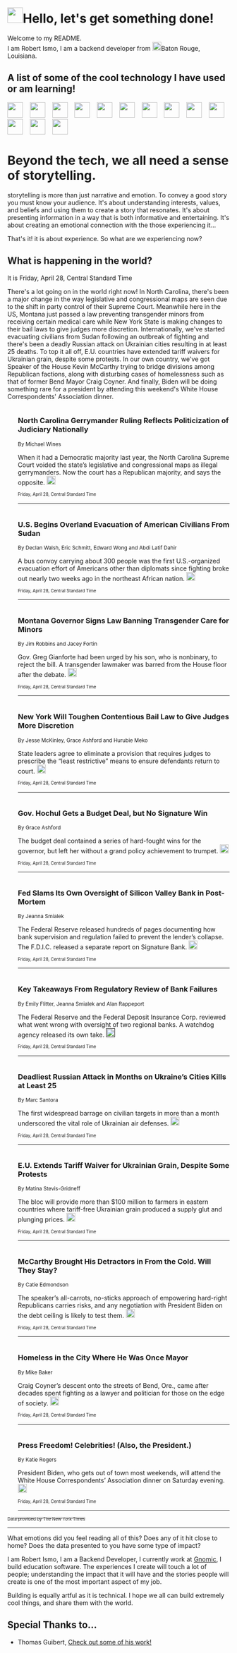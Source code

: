 <h1><img src="https://emojis.slackmojis.com/emojis/images/1643514375/3493/hot-coffee.gif?1643514375" width="35"/>Hello, let's get something done!</h1>

<p>Welcome to my README.<br/>
I am Robert Ismo, I am a backend developer from <img src="https://emojis.slackmojis.com/emojis/images/1638395689/50435/moulin_rouge.png?1638395689" width="20"/>Baton Rouge, Louisiana.</p>
<h2>A list of some of the cool technology I have used or am learning!</h2>
<p>
<img src="https://emojis.slackmojis.com/emojis/images/1643516091/21142/meow_bongotap.gif?1643516091" width="35" alt="">
<img src="https://img.shields.io/badge/Favorite%20Frontend%20Framework-SvelteKit-f83903" alt="">
<img src="https://img.shields.io/badge/Second%20Favorite-Vue-40b581" alt="">
<img src="https://img.shields.io/badge/Most%20Used%20Runtime-Nodejs-78b061" alt="">
<img src="https://emojis.slackmojis.com/emojis/images/1643517416/34482/fire.gif?1643517416" width="35" alt="">
<img src="https://img.shields.io/badge/Javascript%20But%20Better-Typescript-0078ca" alt="">
<img src="https://img.shields.io/badge/Favorite%20Language-Elixir-3e244d" alt="">
<img src="https://img.shields.io/badge/Containerize%20Everything-Docker-6ac9ef" alt="">
<img src="https://emojis.slackmojis.com/emojis/images/1643514596/5999/meow_party.gif?1643514596" width="35" alt="">
<img src="https://img.shields.io/badge/API%20Love%20Language-Graphql-de32a5" alt="">
<img src="https://img.shields.io/badge/Our%20Favorite%20Version%20Controller-Git-e94f33" alt="">
<img src="https://img.shields.io/badge/Favorite%20Database-Redis-d42d1d" alt="">
<img src="https://emojis.slackmojis.com/emojis/images/1643514559/5584/deployparrot.gif?1643514559" width="35" alt="">
<img src="https://img.shields.io/badge/Container%20Interstate-RabbitMQ-f66200" alt="">
<img src="https://img.shields.io/badge/Gotta%20Learn-Kubernetes-316adf" alt="">
<img src="https://img.shields.io/badge/Really%20Mature%20Now-WASM-654fef" alt="">
<img src="https://emojis.slackmojis.com/emojis/images/1666642497/61942/dance_vibe.gif?1666642497" width="35" alt="">
<img src="https://img.shields.io/badge/For%20My%20M1-ARM64-657d96" alt="">
<img src="https://img.shields.io/badge/Loving%20This%20So%20Much-TailwindCSS-17bcb5" alt="">
<img src="https://img.shields.io/badge/Cool%20Build%20Tool-Vite-f9cb24" alt="">
<img src="https://emojis.slackmojis.com/emojis/images/1669231376/62819/working-on-it.gif?1669231376" width="35" alt="">
<img src="https://img.shields.io/badge/Fun%20and%20Easy%20Database-MongoDB-5f8c49" alt="">
<img src="https://img.shields.io/badge/JS%20Life%20Support-NPM-c73737" alt="">
<img src="https://img.shields.io/badge/I%20Liked%20It-DynamoDB-0073b9" alt="">
<img src="https://emojis.slackmojis.com/emojis/images/1643514045/46/question.gif?1643514045" width="35" alt="">
<img src="https://img.shields.io/badge/cool-React-60d6f9" alt="">
<img src="https://img.shields.io/badge/Future%20Big%20Project-Lambda-f37e00" alt="">
<img src="https://img.shields.io/badge/NPM%20But%20Better-PNPM-f1aa07" alt="">
<img src="https://emojis.slackmojis.com/emojis/images/1643514943/9662/fbwow.gif?1643514943" width="35" alt="">
<img src="https://img.shields.io/badge/First%20Language-C-662079" alt="">
<img src="https://img.shields.io/badge/Where%20I%20Deploy%20Frontend-Vercel-000000" alt="">
<img src="https://img.shields.io/badge/Who%20Does%20not%20Want%20an%20App-Swift-f9492a" alt="">
<img src="https://emojis.slackmojis.com/emojis/images/1643514058/151/javascript.png?1643514058" width="35" alt="">
<img src="https://img.shields.io/badge/cool-Python-fbd542" alt="">
<img src="https://img.shields.io/badge/Favorite%20Something-Stripe-656cdc" alt="">
<img src="https://img.shields.io/badge/Of%20Course-HTML5-ed6327" alt="">
<img src="https://emojis.slackmojis.com/emojis/images/1660415405/60731/bomb.gif?1660415405" width="35" alt="">
<img src="https://img.shields.io/badge/hate-CSS-2964ec" alt="">
<img src="https://img.shields.io/badge/Learning-CircleCI-141215" alt="">
<img src="https://img.shields.io/badge/Learning-Rust-fbbb3b" alt="">
<img src="https://emojis.slackmojis.com/emojis/images/1660415397/60712/writing-hand.gif?1660415397" width="35" alt="">
<img src="https://img.shields.io/badge/Dev%20Browser%20of%20Choice-Firefox-cc4e26" alt="">
<img src="https://img.shields.io/badge/Recoverying%20From%20Windows-UNIX-1781e3" alt="">
<img src="https://img.shields.io/badge/LOVE-LogSeq-90c1c2" alt="">
<img src="https://emojis.slackmojis.com/emojis/images/1643514066/223/kirby.gif?1643514066" width="35" alt="">
<img src="https://img.shields.io/badge/Daily%20Driver-MacOS-e6e6e8" alt="">
<img src="https://img.shields.io/badge/Git%20Server-Github-000000" alt="">
<img src="https://img.shields.io/badge/enjoyable-EC2-f17428" alt="">
<img src="https://emojis.slackmojis.com/emojis/images/1643514239/2069/excited.gif?1643514239" width="35" alt="">
</p>
<h1>Beyond the tech, we all need a sense of storytelling.</h1>
<p>storytelling is more than just narrative and emotion. To convey a good story you must know your audience. It's about understanding interests, values, and beliefs and using them to create a story that resonates. It's about presenting information in a way that is both informative and entertaining. It's about creating an emotional connection with the those experiencing it...</p>
<p>That's it! it is about experience. So what are we experiencing now?</p>
<h2>What is happening in the world?</h2>
<p>It is Friday, April 28, Central Standard Time</p>
<p>
There&#39;s a lot going on in the world right now! In North Carolina, there&#39;s been a major change in the way legislative and congressional maps are seen due to the shift in party control of their Supreme Court. Meanwhile here in the US, Montana just passed a law preventing transgender minors from receiving certain medical care while New York State is making changes to their bail laws to give judges more discretion. Internationally, we&#39;ve started evacuating civilians from Sudan following an outbreak of fighting and there&#39;s been a deadly Russian attack on Ukrainian cities resulting in at least 25 deaths. To top it all off, E.U. countries have extended tariff waivers for Ukrainian grain, despite some protests. In our own country, we&#39;ve got Speaker of the House Kevin McCarthy trying to bridge divisions among Republican factions, along with disturbing cases of homelessness such as that of former Bend Mayor Craig Coyner. And finally, Biden will be doing something rare for a president by attending this weekend&#39;s White House Correspondents&#39; Association dinner.</p>
<ol>
<img src="https://img.shields.io/badge/-us-blue" alt="">
<h3>North Carolina Gerrymander Ruling Reflects Politicization of Judiciary Nationally</h3>
<sub>By Michael Wines</sub>
<p>When it had a Democratic majority last year, the North Carolina Supreme Court voided the state’s legislative and congressional maps as illegal gerrymanders. Now the court has a Republican majority, and says the opposite.  <a href="https://nyti.ms/44bcCcU"><img src="https://developer.nytimes.com/files/poweredby_nytimes_30b.png?v=1583354208352" height="20"></a></p>
<sub><sub>Friday, April 28, Central Standard Time</sub></sub>
<hr/>
<img src="https://img.shields.io/badge/-world-blue" alt="">
<h3>U.S. Begins Overland Evacuation of American Civilians From Sudan</h3>
<sub>By Declan Walsh, Eric Schmitt, Edward Wong and Abdi Latif Dahir</sub>
<p>A bus convoy carrying about 300 people was the first U.S.-organized evacuation effort of Americans other than diplomats since fighting broke out nearly two weeks ago in the northeast African nation.  <a href="https://nyti.ms/3NhiMSR"><img src="https://developer.nytimes.com/files/poweredby_nytimes_30b.png?v=1583354208352" height="20"></a></p>
<sub><sub>Friday, April 28, Central Standard Time</sub></sub>
<hr/>
<img src="https://img.shields.io/badge/-us-blue" alt="">
<h3>Montana Governor Signs Law Banning Transgender Care for Minors</h3>
<sub>By Jim Robbins and Jacey Fortin</sub>
<p>Gov. Greg Gianforte had been urged by his son, who is nonbinary, to reject the bill. A transgender lawmaker was barred from the House floor after the debate.  <a href="https://nyti.ms/3NmBh8g"><img src="https://developer.nytimes.com/files/poweredby_nytimes_30b.png?v=1583354208352" height="20"></a></p>
<sub><sub>Friday, April 28, Central Standard Time</sub></sub>
<hr/>
<img src="https://img.shields.io/badge/-nyregion-blue" alt="">
<h3>New York Will Toughen Contentious Bail Law to Give Judges More Discretion</h3>
<sub>By Jesse McKinley, Grace Ashford and Hurubie Meko</sub>
<p>State leaders agree to eliminate a provision that requires judges to prescribe the “least restrictive” means to ensure defendants return to court.  <a href="https://nyti.ms/3HnmVAJ"><img src="https://developer.nytimes.com/files/poweredby_nytimes_30b.png?v=1583354208352" height="20"></a></p>
<sub><sub>Friday, April 28, Central Standard Time</sub></sub>
<hr/>
<img src="https://img.shields.io/badge/-nyregion-blue" alt="">
<h3>Gov. Hochul Gets a Budget Deal, but No Signature Win</h3>
<sub>By Grace Ashford</sub>
<p>The budget deal contained a series of hard-fought wins for the governor, but left her without a grand policy achievement to trumpet.  <a href="https://nyti.ms/3Lk7evD"><img src="https://developer.nytimes.com/files/poweredby_nytimes_30b.png?v=1583354208352" height="20"></a></p>
<sub><sub>Friday, April 28, Central Standard Time</sub></sub>
<hr/>
<img src="https://img.shields.io/badge/-business-blue" alt="">
<h3>Fed Slams Its Own Oversight of Silicon Valley Bank in Post-Mortem</h3>
<sub>By Jeanna Smialek</sub>
<p>The Federal Reserve released hundreds of pages documenting how bank supervision and regulation failed to prevent the lender’s collapse. The F.D.I.C. released a separate report on Signature Bank.  <a href="https://nyti.ms/3AC41mc"><img src="https://developer.nytimes.com/files/poweredby_nytimes_30b.png?v=1583354208352" height="20"></a></p>
<sub><sub>Friday, April 28, Central Standard Time</sub></sub>
<hr/>
<img src="https://img.shields.io/badge/-business-blue" alt="">
<h3>Key Takeaways From Regulatory Review of Bank Failures</h3>
<sub>By Emily Flitter, Jeanna Smialek and Alan Rappeport</sub>
<p>The Federal Reserve and the Federal Deposit Insurance Corp. reviewed what went wrong with oversight of two regional banks. A watchdog agency released its own take.  <a href=""><img src="https://developer.nytimes.com/files/poweredby_nytimes_30b.png?v=1583354208352" height="20"></a></p>
<sub><sub>Friday, April 28, Central Standard Time</sub></sub>
<hr/>
<img src="https://img.shields.io/badge/-world-blue" alt="">
<h3>Deadliest Russian Attack in Months on Ukraine’s Cities Kills at Least 25</h3>
<sub>By Marc Santora</sub>
<p>The first widespread barrage on civilian targets in more than a month underscored the vital role of Ukrainian air defenses.  <a href="https://nyti.ms/40RX5Ma"><img src="https://developer.nytimes.com/files/poweredby_nytimes_30b.png?v=1583354208352" height="20"></a></p>
<sub><sub>Friday, April 28, Central Standard Time</sub></sub>
<hr/>
<img src="https://img.shields.io/badge/-world-blue" alt="">
<h3>E.U. Extends Tariff Waiver for Ukrainian Grain, Despite Some Protests</h3>
<sub>By Matina Stevis-Gridneff</sub>
<p>The bloc will provide more than $100 million to farmers in eastern countries where tariff-free Ukrainian grain produced a supply glut and plunging prices.  <a href="https://nyti.ms/3n7GHtp"><img src="https://developer.nytimes.com/files/poweredby_nytimes_30b.png?v=1583354208352" height="20"></a></p>
<sub><sub>Friday, April 28, Central Standard Time</sub></sub>
<hr/>
<img src="https://img.shields.io/badge/-us-blue" alt="">
<h3>McCarthy Brought His Detractors in From the Cold. Will They Stay?</h3>
<sub>By Catie Edmondson</sub>
<p>The speaker’s all-carrots, no-sticks approach of empowering hard-right Republicans carries risks, and any negotiation with President Biden on the debt ceiling is likely to test them.  <a href="https://nyti.ms/3oQb5J6"><img src="https://developer.nytimes.com/files/poweredby_nytimes_30b.png?v=1583354208352" height="20"></a></p>
<sub><sub>Friday, April 28, Central Standard Time</sub></sub>
<hr/>
<img src="https://img.shields.io/badge/-us-blue" alt="">
<h3>Homeless in the City Where He Was Once Mayor</h3>
<sub>By Mike Baker</sub>
<p>Craig Coyner’s descent onto the streets of Bend, Ore., came after decades spent fighting as a lawyer and politician for those on the edge of society.  <a href="https://nyti.ms/41JHAYb"><img src="https://developer.nytimes.com/files/poweredby_nytimes_30b.png?v=1583354208352" height="20"></a></p>
<sub><sub>Friday, April 28, Central Standard Time</sub></sub>
<hr/>
<img src="https://img.shields.io/badge/-us-blue" alt="">
<h3>Press Freedom! Celebrities! (Also, the President.)</h3>
<sub>By Katie Rogers</sub>
<p>President Biden, who gets out of town most weekends, will attend the White House Correspondents’ Association dinner on Saturday evening.  <a href="https://nyti.ms/3nbZL9E"><img src="https://developer.nytimes.com/files/poweredby_nytimes_30b.png?v=1583354208352" height="20"></a></p>
<sub><sub>Friday, April 28, Central Standard Time</sub></sub>
<hr/>
</ol>
<a href="https://developer.nytimes.com"><sub><sub>Data provided by The New York Times</sub></sub></a>
<hr/>
<p>What emotions did you feel reading all of this? Does any of it hit close to home? Does the data presented to you have some type of impact?</p>
<p>I am Robert Ismo, I am a Backend Developer, I currently work at <a href="https://gnomic.education/">Gnomic</a>, I build education software. The experiences I create will touch a lot of people; understanding the impact that it will have and the stories people will create is one of the most important aspect of my job.</p>
<p>Building is equally artful as it is technical. I hope we all can build extremely cool things, and share them with the world.</p>
<h2>Special Thanks to...</h2>
<ul>
<li>Thomas Guibert, <a href="https://github.com/thmsgbrt/thmsgbrt">Check out some of his work!</a></li>
</ul>